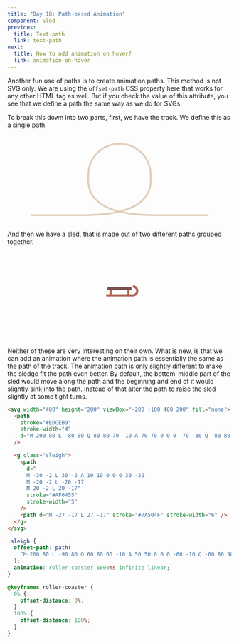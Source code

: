 ```yaml
---
title: "Day 18: Path-based Animation"
component: Sled
previous:
  title: Text-path
  link: text-path
next:
  title: How to add animation on hover?
  link: animation-on-hover
---
```


Another fun use of paths is to create animation paths. This method is not SVG only. We are using the `offset-path` CSS property here that works for any other HTML tag as well. But if you check the value of this attribute, you see that we define a path the same way as we do for SVGs.

To break this down into two parts, first, we have the track. We define this as a single path.

<div style="display: flex; justify-content: center">
<svg width="400" height="200" viewBox="-200 -100 400 200" fill="none">
  <path stroke="#E0CEB9" stroke-width="4" d="M-200 80 L -80 80 Q 80 80 70 -10 A 70 70 0 0 0 -70 -10 Q -80 80 80 80 L 200 80" />
</svg>
</div>

And then we have a sled, that is made out of two different paths grouped together.

<div style="display: flex; justify-content: center">
<svg width="400" height="200" viewBox="-200 -100 400 200" fill="none">
  <g class="sleigh">
    <path
      d="
      M -30 -2 L 30 -2 A 10 10 0 0 0 30 -22
      M -20 -2 L -20 -17
      M 20 -2 L 20 -17"
      stroke="#AF6455"
      stroke-width="5"
    />
    <path d="M -27 -17 L 27 -17" stroke="#7A504F" stroke-width="6" />
  </g>
</svg>
</div>

Neither of these are very interesting on their own. What is new, is that we can add an animation where the animation path is essentially the same as the path of the track. The animation path is only slightly different to make the sledge fit the path even better. By default, the bottom-middle part of the sled would move along the path and the beginning and end of it would slightly sink into the path. Instead of that alter the path to raise the sled slightly at some tight turns.

<div class="code-flex">

```html
<svg width="400" height="200" viewBox="-200 -100 400 200" fill="none">
  <path
    stroke="#E0CEB9"
    stroke-width="4"
    d="M-200 80 L -80 80 Q 80 80 70 -10 A 70 70 0 0 0 -70 -10 Q -80 80 80 80 L 200 80"
  />

  <g class="sleigh">
    <path
      d="
      M -30 -2 L 30 -2 A 10 10 0 0 0 30 -22
      M -20 -2 L -20 -17
      M 20 -2 L 20 -17"
      stroke="#AF6455"
      stroke-width="5"
    />
    <path d="M -27 -17 L 27 -17" stroke="#7A504F" stroke-width="6" />
  </g>
</svg>
```

```css
.sleigh {
  offset-path: path(
    "M-200 80 L -90 80 Q 60 80 60 -10 A 50 50 0 0 0 -60 -10 Q -60 80 90 80 L 200 80"
  );
  animation: roller-coaster 6000ms infinite linear;
}

@keyframes roller-coaster {
  0% {
    offset-distance: 0%;
  }
  100% {
    offset-distance: 100%;
  }
}
```

</div>

